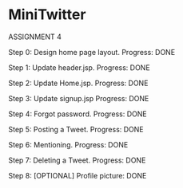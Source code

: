 # MiniTwitter

ASSIGNMENT 4

Step 0: Design home page layout. Progress: DONE

Step 1: Update header.jsp. Progress: DONE

Step 2: Update Home.jsp. Progress: DONE

Step 3: Update signup.jsp Progress: DONE

Step 4: Forgot password. Progress: DONE

Step 5: Posting a Tweet. Progress: DONE

Step 6: Mentioning. Progress: DONE

Step 7: Deleting a Tweet. Progress: DONE

Step 8: [OPTIONAL] Profile picture: DONE

